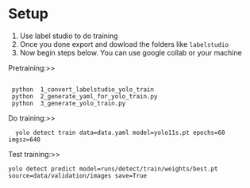 
# Setup
1. Use label studio to do training
2. Once you done export and dowload the folders like `labelstudio`
3. Now begin steps below. You can use google collab or your machine

Pretraining:>>
``` 
 
 python  1_convert_labelstudio_yolo_train 
 python  2_generate_yaml_for_yolo_train.py
 python  3_generate_yolo_train.py

```

Do training:>> 
```
  yolo detect train data=data.yaml model=yolo11s.pt epochs=60 imgsz=640
```
Test training:>> 
```
yolo detect predict model=runs/detect/train/weights/best.pt source=data/validation/images save=True

```